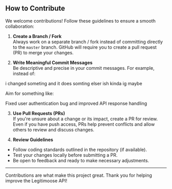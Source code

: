 ## How to Contribute

We welcome contributions! Follow these guidelines to ensure a smooth collaboration:

1. **Create a Branch / Fork**  
Always work on a separate branch / fork instead of committing directly to the `master` branch. GitHub will require you to create a pull request (PR) to merge your changes.

2. **Write Meaningful Commit Messages**  
Be descriptive and precise in your commit messages. For example, instead of:

i changed someting and it does somting elser ish kinda ig maybe

Aim for something like:

Fixed user authentication bug and improved API response handling


3. **Use Pull Requests (PRs)**  
If you're unsure about a change or its impact, create a PR for review. Even if you have push access, PRs help prevent conflicts and allow others to review and discuss changes.

4. **Review Guidelines**  
- Follow coding standards outlined in the repository (if available).
- Test your changes locally before submitting a PR.
- Be open to feedback and ready to make necessary adjustments.

---

Contributions are what make this project great. Thank you for helping improve the Legitimoose API!  

